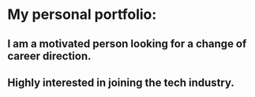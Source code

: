 # My personal portfolio:
## I am a motivated person looking for a change of career direction.
## Highly interested in joining the tech industry.
